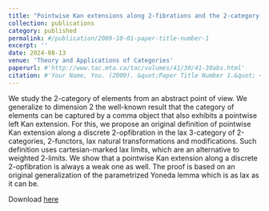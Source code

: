 ```yaml
---
title: "Pointwise Kan extensions along 2-fibrations and the 2-category of elements"
collection: publications
category: published
permalink: #/publication/2009-10-01-paper-title-number-1
excerpt: ''
date: 2024-08-13
venue: 'Theory and Applications of Categories'
paperurl: #'http://www.tac.mta.ca/tac/volumes/41/30/41-30abs.html'
citation: #'Your Name, You. (2009). &quot;Paper Title Number 1.&quot; <i>Journal 1</i>. 1(1).'
---
```

We study the 2-category of elements from an abstract point of view. We generalize to dimension 2 the well-known result that the category of elements can be captured by a comma object that also exhibits a pointwise left Kan extension. For this, we propose an original definition of pointwise Kan extension along a discrete 2-opfibration in the lax 3-category of 2-categories, 2-functors, lax natural transformations and modifications. Such definition uses cartesian-marked lax limits, which are an alternative to weighted 2-limits. We show that a pointwise Kan extension along a discrete 2-opfibration is always a weak one as well. The proof is based on an original generalization of the parametrized Yoneda lemma which is as lax as it can be.

Download [here](http://www.tac.mta.ca/tac/volumes/41/30/41-30abs.html)
